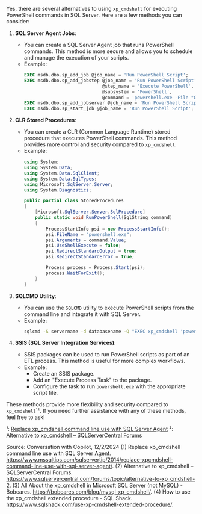 Yes, there are several alternatives to using `xp_cmdshell` for executing PowerShell commands in SQL Server. Here are a few methods you can consider:

1. **SQL Server Agent Jobs**:
   - You can create a SQL Server Agent job that runs PowerShell commands. This method is more secure and allows you to schedule and manage the execution of your scripts.
   - Example:
     ```sql
     EXEC msdb.dbo.sp_add_job @job_name = 'Run PowerShell Script';
     EXEC msdb.dbo.sp_add_jobstep @job_name = 'Run PowerShell Script', 
                                  @step_name = 'Execute PowerShell', 
                                  @subsystem = 'PowerShell', 
                                  @command = 'powershell.exe -File "C:\path\to\your\script.ps1"';
     EXEC msdb.dbo.sp_add_jobserver @job_name = 'Run PowerShell Script';
     EXEC msdb.dbo.sp_start_job @job_name = 'Run PowerShell Script';
     ```

2. **CLR Stored Procedures**:
   - You can create a CLR (Common Language Runtime) stored procedure that executes PowerShell commands. This method provides more control and security compared to `xp_cmdshell`.
   - Example:
     ```csharp
     using System;
     using System.Data;
     using System.Data.SqlClient;
     using System.Data.SqlTypes;
     using Microsoft.SqlServer.Server;
     using System.Diagnostics;

     public partial class StoredProcedures
     {
         [Microsoft.SqlServer.Server.SqlProcedure]
         public static void RunPowerShell(SqlString command)
         {
             ProcessStartInfo psi = new ProcessStartInfo();
             psi.FileName = "powershell.exe";
             psi.Arguments = command.Value;
             psi.UseShellExecute = false;
             psi.RedirectStandardOutput = true;
             psi.RedirectStandardError = true;

             Process process = Process.Start(psi);
             process.WaitForExit();
         }
     }
     ```

3. **SQLCMD Utility**:
   - You can use the `SQLCMD` utility to execute PowerShell scripts from the command line and integrate it with SQL Server.
   - Example:
     ```bash
     sqlcmd -S servername -d databasename -Q "EXEC xp_cmdshell 'powershell.exe -File \"C:\path\to\your\script.ps1\"'"
     ```

4. **SSIS (SQL Server Integration Services)**:
   - SSIS packages can be used to run PowerShell scripts as part of an ETL process. This method is useful for more complex workflows.
   - Example:
     - Create an SSIS package.
     - Add an "Execute Process Task" to the package.
     - Configure the task to run `powershell.exe` with the appropriate script file.

These methods provide more flexibility and security compared to `xp_cmdshell`¹². If you need further assistance with any of these methods, feel free to ask!

¹: [Replace xp_cmdshell command line use with SQL Server Agent](https://www.mssqltips.com/sqlservertip/2014/replace-xpcmdshell-command-line-use-with-sql-server-agent/)
²: [Alternative to xp_cmdshell – SQLServerCentral Forums](https://www.sqlservercentral.com/forums/topic/alternative-to-xp_cmdshell-2)

Source: Conversation with Copilot, 12/2/2024
(1) Replace xp_cmdshell command line use with SQL Server Agent. https://www.mssqltips.com/sqlservertip/2014/replace-xpcmdshell-command-line-use-with-sql-server-agent/.
(2) Alternative to xp_cmdshell – SQLServerCentral Forums. https://www.sqlservercentral.com/forums/topic/alternative-to-xp_cmdshell-2.
(3) All About the xp_cmdshell in Microsoft SQL Server (not MySQL) - Bobcares. https://bobcares.com/blog/mysql-xp_cmdshell/.
(4) How to use the xp_cmdshell extended procedure - SQL Shack. https://www.sqlshack.com/use-xp-cmdshell-extended-procedure/.
